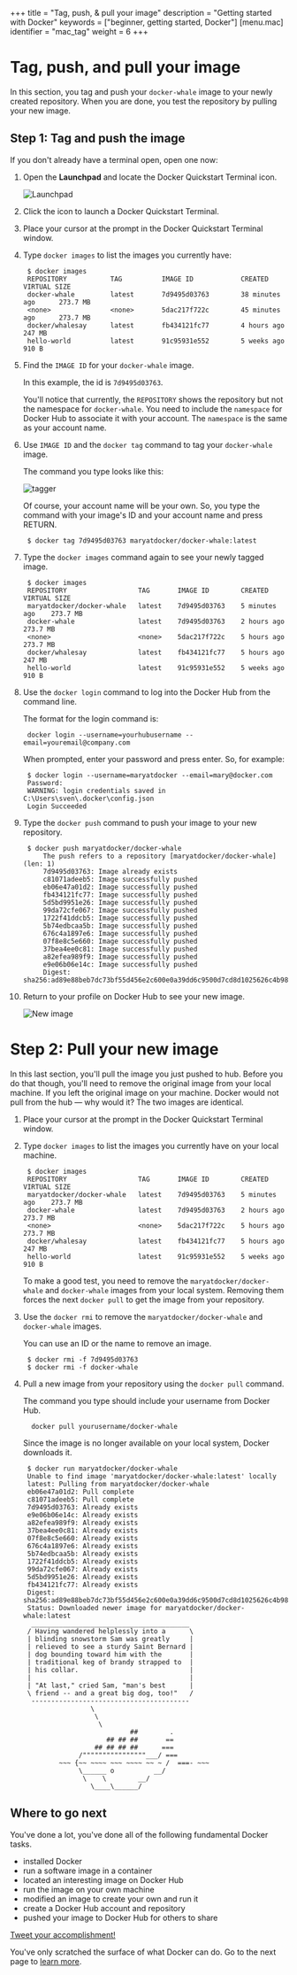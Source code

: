 +++
title = "Tag, push, & pull your image"
description = "Getting started with Docker"
keywords = ["beginner, getting started, Docker"]
[menu.mac]
identifier = "mac_tag"
weight = 6
+++

# Tag, push, and pull your image

In this section, you tag and push your `docker-whale` image to your newly
created repository. When you are done, you test the repository by pulling your
new image.

## Step 1: Tag and push the image

If you don't already have a terminal open, open one now:

1. Open the **Launchpad** and locate the Docker Quickstart Terminal icon.

    ![Launchpad](/mac/images/applications_folder.png)

2. Click the icon to launch a Docker Quickstart Terminal.

3. Place your cursor at the prompt in the Docker Quickstart Terminal window.

4. Type `docker images` to list the images you currently have:

        $ docker images
        REPOSITORY           TAG          IMAGE ID            CREATED             VIRTUAL SIZE
        docker-whale         latest       7d9495d03763        38 minutes ago      273.7 MB
        <none>               <none>       5dac217f722c        45 minutes ago      273.7 MB
        docker/whalesay      latest       fb434121fc77        4 hours ago         247 MB
        hello-world          latest       91c95931e552        5 weeks ago         910 B

5. Find the `IMAGE ID` for your `docker-whale` image.

	In this example, the id is `7d9495d03763`.

	You'll notice that currently, the `REPOSITORY` shows the repository but not
	the namespace for `docker-whale`. You need to include the `namespace` for
	Docker Hub to associate it with your account.  The `namespace` is the same as
	your account name.

6. Use `IMAGE ID` and the `docker tag` command to tag your `docker-whale` image.

    The command you type looks like this:

     ![tagger](/tutimg/tagger.png)

    Of course, your account name will be your own. So, you type the command with
    your image's ID and your account name and press RETURN.

		$ docker tag 7d9495d03763 maryatdocker/docker-whale:latest
	
7. Type the `docker images` command again to see your newly tagged image.

        $ docker images
        REPOSITORY                  TAG       IMAGE ID        CREATED          VIRTUAL SIZE
        maryatdocker/docker-whale   latest    7d9495d03763    5 minutes ago    273.7 MB
        docker-whale                latest    7d9495d03763    2 hours ago      273.7 MB
        <none>                      <none>    5dac217f722c    5 hours ago      273.7 MB
        docker/whalesay             latest    fb434121fc77    5 hours ago      247 MB
        hello-world                 latest    91c95931e552    5 weeks ago      910 B

8. Use the `docker login` command to log into the Docker Hub from the command line.

    The format for the login command is:

        docker login --username=yourhubusername --email=youremail@company.com

    When prompted, enter your password and press enter. So, for example:

        $ docker login --username=maryatdocker --email=mary@docker.com
        Password:
        WARNING: login credentials saved in C:\Users\sven\.docker\config.json
        Login Succeeded

9. Type the `docker push` command to push your image to your new repository.

		$ docker push maryatdocker/docker-whale
			The push refers to a repository [maryatdocker/docker-whale] (len: 1)
			7d9495d03763: Image already exists
			c81071adeeb5: Image successfully pushed
			eb06e47a01d2: Image successfully pushed
			fb434121fc77: Image successfully pushed
			5d5bd9951e26: Image successfully pushed
			99da72cfe067: Image successfully pushed
			1722f41ddcb5: Image successfully pushed
			5b74edbcaa5b: Image successfully pushed
			676c4a1897e6: Image successfully pushed
			07f8e8c5e660: Image successfully pushed
			37bea4ee0c81: Image successfully pushed
			a82efea989f9: Image successfully pushed
			e9e06b06e14c: Image successfully pushed
			Digest: sha256:ad89e88beb7dc73bf55d456e2c600e0a39dd6c9500d7cd8d1025626c4b985011
			
10. Return to your profile on Docker Hub to see your new image.

	 ![New image](/tutimg/new_image.png)
	
# Step 2: Pull your new image

In this last section, you'll pull the image you just pushed to hub. Before you
do that though, you'll need to remove the original image from your local
machine. If you left the original image on your machine. Docker would not pull
from the hub &mdash; why would it? The two images are identical.

1. Place your cursor at the prompt in the Docker Quickstart Terminal window.

2. Type `docker images` to list the images you currently have on your local machine.

		$ docker images
		REPOSITORY                  TAG       IMAGE ID        CREATED          VIRTUAL SIZE
		maryatdocker/docker-whale   latest    7d9495d03763    5 minutes ago    273.7 MB
		docker-whale                latest    7d9495d03763    2 hours ago      273.7 MB
		<none>                      <none>    5dac217f722c    5 hours ago      273.7 MB
		docker/whalesay             latest    fb434121fc77    5 hours ago      247 MB
		hello-world                 latest    91c95931e552    5 weeks ago      910 B

    To make a good test, you need to remove the `maryatdocker/docker-whale` and
   `docker-whale` images from your local system. Removing them forces the next
   `docker pull` to get the image from your repository.

3. Use the `docker rmi` to remove the `maryatdocker/docker-whale` and `docker-whale`
images.

	You can use an ID or the name to remove an image.

		$ docker rmi -f 7d9495d03763
		$ docker rmi -f docker-whale
		
4. Pull a new image from your repository using the `docker pull` command.

    The command you type should include your username from Docker Hub.

         docker pull yourusername/docker-whale

	Since the image is no longer available on your local system, Docker downloads it.

		$ docker run maryatdocker/docker-whale
		Unable to find image 'maryatdocker/docker-whale:latest' locally
		latest: Pulling from maryatdocker/docker-whale
		eb06e47a01d2: Pull complete
		c81071adeeb5: Pull complete
		7d9495d03763: Already exists
		e9e06b06e14c: Already exists
		a82efea989f9: Already exists
		37bea4ee0c81: Already exists
		07f8e8c5e660: Already exists
		676c4a1897e6: Already exists
		5b74edbcaa5b: Already exists
		1722f41ddcb5: Already exists
		99da72cfe067: Already exists
		5d5bd9951e26: Already exists
		fb434121fc77: Already exists
		Digest: sha256:ad89e88beb7dc73bf55d456e2c600e0a39dd6c9500d7cd8d1025626c4b985011
		Status: Downloaded newer image for maryatdocker/docker-whale:latest
         ________________________________________
        / Having wandered helplessly into a      \
        | blinding snowstorm Sam was greatly     |
        | relieved to see a sturdy Saint Bernard |
        | dog bounding toward him with the       |
        | traditional keg of brandy strapped to  |
        | his collar.                            |
        |                                        |
        | "At last," cried Sam, "man's best      |
        \ friend -- and a great big dog, too!"   /
         ----------------------------------------
                        \
                         \
                          \
                                  ##        .            
                            ## ## ##       ==            
                         ## ## ## ##      ===            
                     /""""""""""""""""___/ ===        
                ~~~ {~~ ~~~~ ~~~ ~~~~ ~~ ~ /  ===- ~~~   
                     \______ o          __/            
                      \    \        __/             
                        \____\______/   

## Where to go next

You've done a lot, you've done all of the following fundamental Docker tasks.

* installed Docker
* run a software image in a container
* located an interesting image on Docker Hub
* run the image on your own machine
* modified an image to create your own and run it
* create a Docker Hub account and repository
* pushed your image to Docker Hub for others to share

<a href="https://twitter.com/intent/tweet?button_hashtag=dockerdocs&text=Just%20ran%20a%20container%20with%20an%20image%20I%20built.%20Find%20it%20on%20%23dockerhub.%20Build%20your%20own%3A%20http%3A%2F%2Fgoo.gl%2FMUi7cA" class="twitter-hashtag-button" data-size="large" data-related="docker" target="_blank">Tweet your accomplishment!</a>
<script>!function(d,s,id){var js,fjs=d.getElementsByTagName(s)[0],p=/^http:/.test(d.location)?'http':'https';if(!d.getElementById(id)){js=d.createElement(s);js.id=id;js.src=p+'://platform.twitter.com/widgets.js';fjs.parentNode.insertBefore(js,fjs);}}(document, 'script', 'twitter-wjs');</script>

You've only scratched the surface of what Docker can do. Go to the next page to [learn more](/mac/last_page).


&nbsp;
